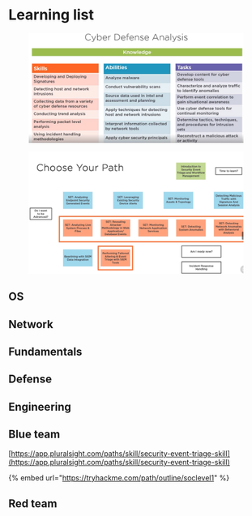# Learning list

<figure><img src=".gitbook/assets/image (2).png" alt=""><figcaption></figcaption></figure>

<figure><img src=".gitbook/assets/image (1) (1) (1).png" alt=""><figcaption></figcaption></figure>

## OS

## Network

## Fundamentals

## Defense

## Engineering

## Blue team

[https://app.pluralsight.com/paths/skill/security-event-triage-skill](https://app.pluralsight.com/paths/skill/security-event-triage-skill)

{% embed url="https://tryhackme.com/path/outline/soclevel1" %}

## Red team
